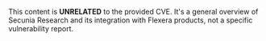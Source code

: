 This content is **UNRELATED** to the provided CVE. It's a general overview of Secunia Research and its integration with Flexera products, not a specific vulnerability report.